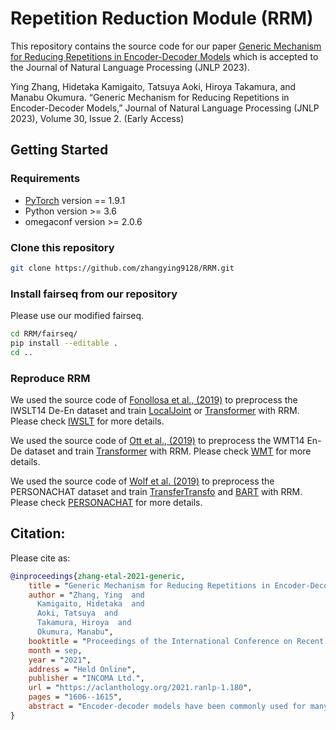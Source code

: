 # Repetition Reduction Module (RRM)
This repository contains the source code for our paper [Generic Mechanism for Reducing Repetitions in Encoder-Decoder Models](https://aclanthology.org/2021.ranlp-1.180) which is accepted to the Journal of Natural Language Processing (JNLP 2023).

Ying Zhang, Hidetaka Kamigaito, Tatsuya Aoki, Hiroya Takamura, and Manabu Okumura. “Generic Mechanism for Reducing Repetitions in Encoder-Decoder Models,” Journal of Natural Language Processing (JNLP 2023), Volume 30, Issue 2. (Early Access)

## Getting Started
### Requirements
* [PyTorch](http://pytorch.org/) version == 1.9.1
* Python version >= 3.6
* omegaconf version >= 2.0.6

### Clone this repository 
```sh
git clone https://github.com/zhangying9128/RRM.git
```

### Install fairseq from our repository
Please use our modified fairseq.
```sh
cd RRM/fairseq/
pip install --editable .
cd ..
```

### Reproduce RRM
We used the source code of [Fonollosa et al., (2019)](https://github.com/jarfo/joint) to preprocess the IWSLT14 De-En dataset and train [LocalJoint](https://arxiv.org/abs/1905.06596) or [Transformer](https://proceedings.neurips.cc/paper_files/paper/2017/file/3f5ee243547dee91fbd053c1c4a845aa-Paper.pdf) with RRM.
Please check [IWSLT](https://github.com/zhangying9128/RRM/tree/main/IWSLT) for more details.

We used the source code of [Ott et al., (2019)](https://github.com/facebookresearch/fairseq/tree/main/examples/translation) to preprocess the WMT14 En-De dataset and train [Transformer](https://proceedings.neurips.cc/paper_files/paper/2017/file/3f5ee243547dee91fbd053c1c4a845aa-Paper.pdf) with RRM.
Please check [WMT](https://github.com/zhangying9128/RRM/tree/main/WMT) for more details.

We used the source code of [Wolf et al. (2019)](https://github.com/huggingface/transfer-learning-conv-ai) to preprocess the PERSONACHAT dataset and train [TransferTransfo](https://arxiv.org/abs/1901.08149) and [BART](https://aclanthology.org/2020.acl-main.703/) with RRM.
Please check [PERSONACHAT](https://github.com/zhangying9128/RRM/tree/main/PERSONACHAT) for more details.

## Citation:
Please cite as:
```bibtex
@inproceedings{zhang-etal-2021-generic,
    title = "Generic Mechanism for Reducing Repetitions in Encoder-Decoder Models",
    author = "Zhang, Ying  and
      Kamigaito, Hidetaka  and
      Aoki, Tatsuya  and
      Takamura, Hiroya  and
      Okumura, Manabu",
    booktitle = "Proceedings of the International Conference on Recent Advances in Natural Language Processing (RANLP 2021)",
    month = sep,
    year = "2021",
    address = "Held Online",
    publisher = "INCOMA Ltd.",
    url = "https://aclanthology.org/2021.ranlp-1.180",
    pages = "1606--1615",
    abstract = "Encoder-decoder models have been commonly used for many tasks such as machine translation and response generation. As previous research reported, these models suffer from generating redundant repetition. In this research, we propose a new mechanism for encoder-decoder models that estimates the semantic difference of a source sentence before and after being fed into the encoder-decoder model to capture the consistency between two sides. This mechanism helps reduce repeatedly generated tokens for a variety of tasks. Evaluation results on publicly available machine translation and response generation datasets demonstrate the effectiveness of our proposal.",
}
```
